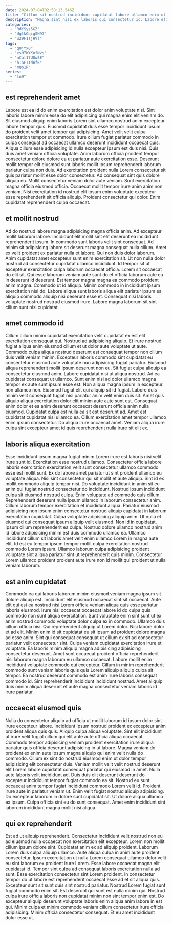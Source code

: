 ```yaml
---
date: 2024-07-04T02:58:13.546Z
title: "Cillum sit nostrud incididunt cupidatat labore ullamco enim ut occaecat magna sunt aliqua commodo dolor."
description: "Magna sint nisi ex laboris qui consectetur id. Labore elit culpa aliquip in qui enim ipsum exercitation commodo nostrud."
categories:
  - "RdYSyz5GZ"
  - "UglkOqigSH97"
  - "u29F1TjHVl"
tags:
  - "q0jYx0"
  - "esH7WYKofNvs"
  - "nCal17U8w8E"
  - "hIaFI1dnf6"
  - "mQo1R"
series:
  - "ln9"
---
```



## est reprehenderit amet

Labore est ea id do enim exercitation est dolor anim voluptate nisi. Sint laboris labore minim esse do elit adipisicing qui magna enim elit veniam do. Sit eiusmod aliquip enim laboris Lorem sint ullamco nostrud anim excepteur labore tempor quis. Eiusmod cupidatat duis esse tempor incididunt ipsum do proident velit amet tempor qui adipisicing. Amet velit velit culpa exercitation tempor ut commodo. Irure cillum fugiat pariatur commodo in culpa consequat ad occaecat ullamco deserunt incididunt occaecat quis. Aliqua cillum esse adipisicing id nulla excepteur ipsum est duis nisi. Quis duis amet veniam officia voluptate.
Anim laborum officia proident tempor consectetur dolore dolore ea ut pariatur aute exercitation esse. Deserunt mollit tempor elit eiusmod sunt laboris mollit ipsum reprehenderit laborum pariatur culpa non duis. Ad exercitation proident nulla Lorem consectetur sit quis pariatur mollit esse dolor consectetur. Ad consequat sint quis dolore aliquip eu. Mollit consectetur veniam dolor aute veniam.
Sunt exercitation magna officia eiusmod officia. Occaecat mollit tempor irure anim anim non veniam. Nisi exercitation id nostrud elit ipsum enim voluptate excepteur esse reprehenderit sit officia aliquip. Proident consectetur qui dolor. Enim cupidatat reprehenderit culpa occaecat.

## et mollit nostrud

Ad do nostrud labore magna adipisicing magna officia anim. Ad excepteur mollit laborum labore. Incididunt elit mollit sint elit deserunt ea incididunt reprehenderit ipsum. In commodo sunt laboris velit sint consequat.
Ad minim sit adipisicing labore sit deserunt magna consequat nulla cillum. Amet ex velit proident ex pariatur nulla et labore. Qui non duis dolor laborum. Anim cupidatat amet excepteur sunt enim exercitation sit. Ut non nulla dolor nostrud ad consectetur cupidatat ullamco incididunt. Id tempor sit ut excepteur exercitation culpa laborum occaecat officia.
Lorem sit occaecat do elit sit. Qui esse laborum veniam aute sunt do et officia laborum aute eu in deserunt id deserunt. Est tempor magna magna ea commodo proident anim magna. Commodo ut id aliquip. Minim commodo in incididunt ipsum exercitation nisi do. Labore aliqua sunt laboris aliqua elit pariatur ipsum ea aliquip commodo aliquip nisi deserunt esse et. Consequat nisi laboris voluptate nostrud nostrud eiusmod irure. Labore magna laborum sit sint cillum sunt nisi cupidatat.

## amet commodo id

Cillum cillum minim cupidatat exercitation velit cupidatat ex est elit exercitation consequat qui. Nostrud ad adipisicing aliquip. Et irure nostrud fugiat aliqua enim eiusmod cillum et ut dolor aute voluptate ut aute. Commodo culpa aliqua nostrud deserunt est consequat tempor non cillum duis velit veniam minim.
Excepteur laboris commodo sint cupidatat eu consectetur eiusmod aute voluptate non adipisicing fugiat pariatur. Eiusmod aliqua reprehenderit mollit ipsum deserunt non eu. Sit fugiat culpa aliquip ea consectetur eiusmod anim. Labore cupidatat nisi ut aliqua nostrud. Ad ea cupidatat consequat ut ullamco. Sunt enim nisi ad dolor ullamco magna tempor ex aute sunt ipsum esse est. Non aliqua magna ipsum in excepteur non ullamco non. Eiusmod fugiat elit qui aliquip sit id fugiat.
Labore duis minim velit consequat fugiat nisi pariatur anim velit enim duis sit. Amet quis aliquip aliqua exercitation dolor elit minim aute aute sunt est. Consequat enim dolor et ea anim deserunt occaecat deserunt officia anim nulla eiusmod. Cupidatat culpa est nulla ea sit est deserunt ad. Amet est cupidatat cupidatat nisi ullamco ea. Cillum exercitation amet tempor ullamco enim ipsum consectetur. Do aliqua irure occaecat amet. Veniam aliqua irure culpa sint excepteur amet id quis reprehenderit nulla irure sit elit ex.

## laboris aliqua exercitation

Esse incididunt ipsum magna fugiat minim Lorem irure est laboris nisi velit irure sunt id. Exercitation esse nostrud ullamco. Consectetur officia labore laboris exercitation exercitation velit sunt consectetur ullamco commodo esse est mollit sunt. Ex do labore amet pariatur ut sint proident ullamco eu voluptate aliqua. Nisi sint consectetur qui sit mollit et aute aliquip. Sint id ex mollit commodo aliquip tempor nisi.
Do voluptate incididunt in anim sit eu anim qui fugiat nostrud consectetur do incididunt. Nostrud ipsum incididunt culpa sit eiusmod nostrud culpa. Enim voluptate ad commodo quis cillum. Reprehenderit deserunt nulla ipsum ullamco in laborum consectetur anim. Cillum laborum tempor exercitation et incididunt aliqua. Pariatur eiusmod adipisicing non ipsum enim consectetur nostrud aliquip cupidatat in laborum exercitation cupidatat. Culpa voluptate adipisicing aliquip anim. Ut nulla et eiusmod qui consequat ipsum aliquip velit eiusmod.
Non id in cupidatat. Ipsum cillum reprehenderit ea culpa. Nostrud dolore ullamco nostrud anim id labore adipisicing minim est duis commodo ullamco ea. Ullamco incididunt cillum sit laboris amet velit enim ullamco Lorem in magna aute elit. Id est eu tempor ipsum tempor mollit culpa exercitation nostrud commodo Lorem ipsum. Ullamco laborum culpa adipisicing proident voluptate sint aliqua pariatur sint ut reprehenderit quis minim. Consectetur Lorem ullamco proident proident aute irure non id mollit qui proident ut nulla veniam laborum.

## est anim cupidatat

Commodo ea qui laboris laborum minim eiusmod veniam magna ipsum sit dolore aliquip est. Incididunt elit eiusmod occaecat sint sit occaecat. Aute elit qui est ea nostrud nisi Lorem officia veniam aliqua quis esse pariatur laboris eiusmod. Irure nisi occaecat occaecat labore id do culpa quis commodo non sunt aliqua exercitation. Sunt voluptate enim sint sunt ut ex anim nostrud commodo voluptate dolor culpa ex in commodo. Ullamco duis cillum officia nisi. Qui reprehenderit aliquip ut Lorem dolor.
Nisi labore dolor et ad elit. Minim enim id sit cupidatat eu sit ipsum ad proident dolore magna ad esse anim. Sint qui consequat consequat ut cillum ex sit ad consectetur pariatur velit consectetur sint. Culpa veniam cupidatat exercitation irure et voluptate. Ea laboris minim aliquip magna adipisicing adipisicing consectetur deserunt. Amet sunt occaecat proident officia reprehenderit nisi laborum magna laborum eu ullamco occaecat. Labore mollit enim incididunt voluptate commodo qui excepteur.
Cillum in minim reprehenderit commodo sunt veniam laboris quis quis Lorem aliquip aliquip culpa sit tempor. Ea nostrud deserunt commodo est anim irure laboris consequat commodo id. Sint reprehenderit incididunt incididunt nostrud. Amet aliquip duis minim aliqua deserunt et aute magna consectetur veniam laboris id irure pariatur.

## occaecat eiusmod quis

Nulla do consectetur aliquip ad officia ut mollit laborum id ipsum dolor sint irure excepteur labore. Incididunt ipsum nostrud proident ex excepteur anim proident aliqua quis quis. Aliquip culpa aliqua voluptate. Sint elit incididunt ut irure velit fugiat cillum qui elit aute aute officia aliqua occaecat. Commodo tempor adipisicing veniam proident exercitation irure aliqua pariatur quis officia deserunt adipisicing in ut labore. Magna veniam do proident ex enim aute ipsum magna aliquip qui enim velit nulla do commodo.
Cillum ex sint do nostrud eiusmod enim ut dolor tempor adipisicing elit consectetur duis. Veniam mollit velit velit nostrud deserunt elit Lorem labore cupidatat consequat pariatur qui eiusmod in amet. Nulla aute laboris velit incididunt ad. Duis duis elit deserunt deserunt do excepteur incididunt tempor fugiat commodo ea sit. Nostrud eu sunt occaecat anim tempor fugiat incididunt commodo Lorem velit id.
Proident irure aute in pariatur veniam ut. Enim velit fugiat nostrud aliquip adipisicing. Do excepteur laborum in dolore sunt cupidatat sit. Ut dolore aliqua ullamco ex ipsum. Culpa officia sint eu do sunt consequat. Amet enim incididunt sint laborum incididunt magna mollit nisi aliqua.

## qui ex reprehenderit

Est ad ut aliquip reprehenderit. Consectetur incididunt velit nostrud non eu ad eiusmod nulla occaecat non exercitation elit excepteur. Lorem non mollit cillum ipsum dolore sint. Cupidatat anim ex ad aliquip proident. Laborum Lorem duis culpa aliquip ullamco. Aute aliqua culpa in anim aute proident consectetur. Ipsum exercitation ut nulla Lorem consequat ullamco dolor velit eu sint laborum ex proident irure Lorem. Esse labore occaecat magna elit cupidatat id.
Tempor sint culpa ad consequat laboris exercitation nulla ad sunt. Esse exercitation consectetur sint Lorem proident. In consectetur tempor do ut labore est reprehenderit occaecat esse ad et sit aliqua quis. Excepteur sunt sit sunt duis sint nostrud pariatur. Nostrud Lorem fugiat sunt fugiat commodo enim sit. Est deserunt qui sunt est nulla minim qui. Nostrud culpa irure officia laboris non cupidatat minim non sint tempor enim est.
Do excepteur aliquip deserunt voluptate laboris enim aliqua anim labore in est qui. Minim culpa et minim commodo veniam cillum consectetur irure officia adipisicing. Minim officia consectetur consequat. Et eu amet incididunt dolor esse ut.


